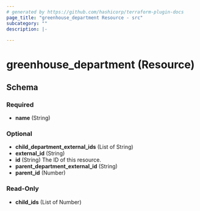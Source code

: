 ```yaml
---
# generated by https://github.com/hashicorp/terraform-plugin-docs
page_title: "greenhouse_department Resource - src"
subcategory: ""
description: |-
  
---
```


# greenhouse_department (Resource)





<!-- schema generated by tfplugindocs -->
## Schema

### Required

- **name** (String)

### Optional

- **child_department_external_ids** (List of String)
- **external_id** (String)
- **id** (String) The ID of this resource.
- **parent_department_external_id** (String)
- **parent_id** (Number)

### Read-Only

- **child_ids** (List of Number)


